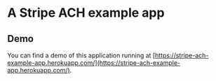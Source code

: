 # A Stripe ACH example app

## Demo
You can find a demo of this application running at [https://stripe-ach-example-app.herokuapp.com/](https://stripe-ach-example-app.herokuapp.com/). 